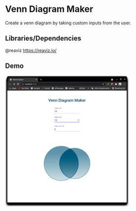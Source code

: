# Venn Diagram Maker

Create a venn diagram by taking custom inputs from the user.

## Libraries/Dependencies

@reaviz
https://reaviz.io/

## Demo

<img src="venn.png" alt="Venn Creator Webpage" width="400"/>
